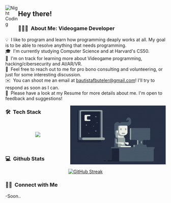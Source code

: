 <img alt="Night Coding" src="./assets/Hand%20Wave.gif" width='40' align="left"/><h2>Hey there!</h2>

### 👨🏻‍💻 &nbsp;About Me: Videogame Developer

💡 &nbsp;I like to program and learn how programming deaply works at all. My goal is to be able to resolve anything that needs programming.\
🎓 &nbsp;I'm currently studying Computer Science and at Harvard's CS50.\
🌱 &nbsp;I'm on track for learning more about Videogame programming, hacking/cibersecurity and AI/AR/VR.\
💬 &nbsp;Feel free to reach out to me for pro bono consulting and volunteering, or just for some interesting discussion.\
✉️ &nbsp;You can shoot me an email at bautistafbuteler@gmail.com! I'll try to respond as soon as I can.\
📄 &nbsp;Please have a look at my Resume for more details about me. I'm open to feedback and suggestions!
<br/>


<img alt="Night Coding" src="https://raw.githubusercontent.com/AVS1508/AVS1508/master/assets/Night-Coding.gif" align="right"/>

### 🛠 &nbsp;Tech Stack
<br/>
<p align="center">
  <a href="https://skillicons.dev">
    <img src="https://skillicons.dev/icons?i=c,cs,cpp,py,vscode,unreal,unity,ps,pr,discord&perline=5" (https://skillicons.dev) />
  </a>
</p>
<br/>

### 💻 &nbsp;Github Stats
<p align="center"> <a href="https://git.io/streak-stats"><img src="http://github-readme-streak-stats.herokuapp.com?user=BautistaFernandez&theme=highcontrast&border_radius=20&card_width=400" alt="GitHub Streak" /></a> 

### 🤝🏻 &nbsp;Connect with Me
-Soon..
